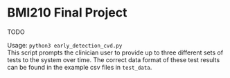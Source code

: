 # BMI210 Final Project
TODO

Usage: `python3 early_detection_cvd.py`  
This script prompts the clinician user to provide up to three different sets of tests to the system over time. The correct data format of these test results can be found in the example csv files in `test_data`.

